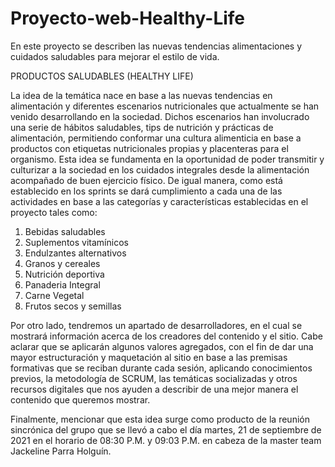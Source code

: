 # Proyecto-web-Healthy-Life
En este proyecto se describen las nuevas tendencias alimentaciones y cuidados saludables para mejorar el estilo de vida.

PRODUCTOS SALUDABLES (HEALTHY LIFE)

La idea de la temática nace en base a las nuevas tendencias en alimentación y diferentes
escenarios nutricionales que actualmente se han venido desarrollando en la sociedad.
Dichos escenarios han involucrado una serie de hábitos saludables, tips de nutrición y
prácticas de alimentación, permitiendo conformar una cultura alimenticia en base a
productos con etiquetas nutricionales propias y placenteras para el organismo.
Esta idea se fundamenta en la oportunidad de poder transmitir y culturizar a la sociedad en
los cuidados integrales desde la alimentación acompañado de buen ejercicio físico.
De igual manera, como está establecido en los sprints se dará cumplimiento a cada una de
las actividades en base a las categorías y características establecidas en el proyecto tales
como:

1) Bebidas saludables
2) Suplementos vitamínicos
3) Endulzantes alternativos
4) Granos y cereales
5) Nutrición deportiva
6) Panaderia Integral
7) Carne Vegetal
8) Frutos secos y semillas

Por otro lado, tendremos un apartado de desarrolladores, en el cual se mostrará información
acerca de los creadores del contenido y el sitio. Cabe aclarar que se aplicarán algunos
valores agregados, con el fin de dar una mayor estructuración y maquetación al sitio en
base a las premisas formativas que se reciban durante cada sesión, aplicando
conocimientos previos, la metodología de SCRUM, las temáticas socializadas y otros
recursos digitales que nos ayuden a describir de una mejor manera el contenido que
queremos mostrar.

Finalmente, mencionar que esta idea surge como producto de la reunión sincrónica del
grupo que se llevó a cabo el día martes, 21 de septiembre de 2021 en el horario de 08:30
P.M. y 09:03 P.M. en cabeza de la master team Jackeline Parra Holguín.
